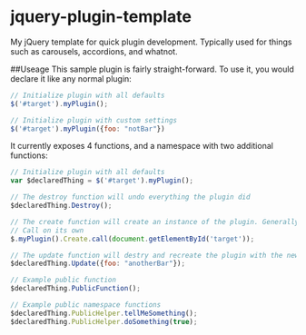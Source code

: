 jquery-plugin-template
======================

My jQuery template for quick plugin development. Typically used for things such as carousels, accordions, and whatnot.

##Useage
This sample plugin is fairly straight-forward. To use it, you would declare it like any normal plugin:

```javascript
// Initialize plugin with all defaults
$('#target').myPlugin();

// Initialize plugin with custom settings
$('#target').myPlugin({foo: "notBar"})
```

It currently exposes 4 functions, and a namespace with two additional functions:
```javascript
// Initialize plugin with all defaults
var $declaredThing = $('#target').myPlugin();

// The destroy function will undo everything the plugin did
$declaredThing.Destroy();

// The create function will create an instance of the plugin. Generally used internally, as it makes for a messy
// Call on its own
$.myPlugin().Create.call(document.getElementById('target'));

// The update function will destry and recreate the plugin with the new options specified
$declaredThing.Update({foo: "anotherBar"});

// Example public function
$declaredThing.PublicFunction();

// Example public namespace functions
$declaredThing.PublicHelper.tellMeSomething();
$declaredThing.PublicHelper.doSomething(true);
```